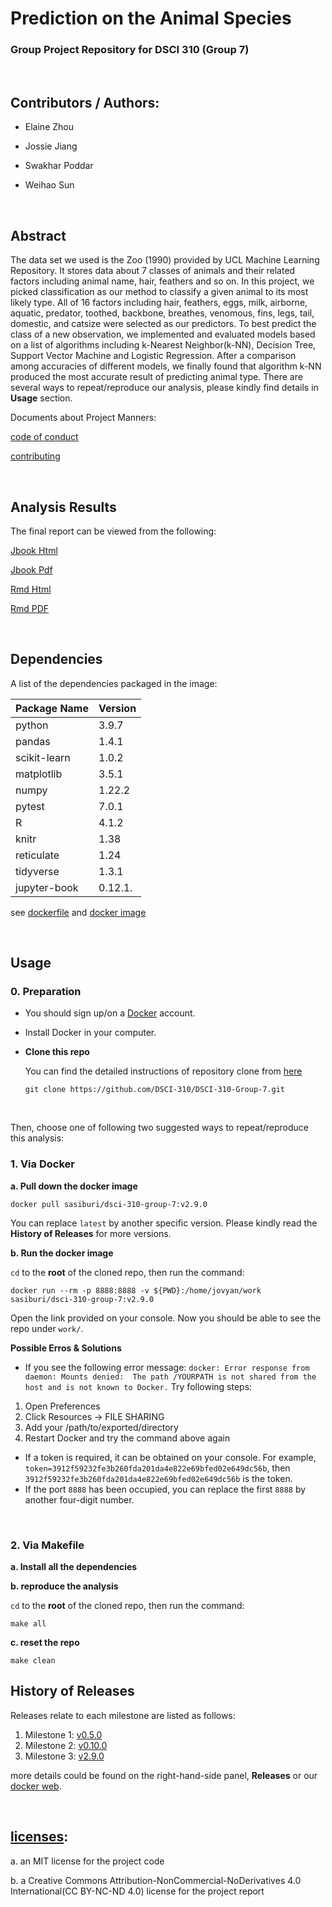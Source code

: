 # Prediction on the Animal Species
### Group Project Repository for DSCI 310 (Group 7)
<br>

## Contributors / Authors: 

- Elaine Zhou

- Jossie Jiang

- Swakhar Poddar

- Weihao Sun

<br>

## Abstract
The data set we used is the Zoo (1990) provided by UCL Machine Learning Repository. It stores data about 7 classes of animals and their related factors including animal name, hair, feathers and so on. In this project, we picked classification as our method to classify a given animal to its most likely type. All of 16 factors including hair, feathers, eggs, milk, airborne, aquatic, predator, toothed, backbone, breathes, venomous, fins, legs, tail, domestic, and catsize were selected as our predictors. To best predict the class of a new observation, we implemented and evaluated models based on a list of algorithms including k-Nearest Neighbor(k-NN), Decision Tree, Support Vector Machine and Logistic Regression. After a comparison among accuracies of different models, we finally found that algorithm k-NN produced the most accurate result of predicting animal type. There are several ways to repeat/reproduce our analysis, please kindly find details in **Usage** section.

Documents about Project Manners:

[code of conduct](CODE_OF_CONDUCT.md)

[contributing](CONTRIBUTING.md)

<br>

## Analysis Results
The final report can be viewed from the following:

[Jbook Html](analysis/_build/html/index.html)

[Jbook Pdf](analysis/_build/latex/python.pdf)

[Rmd Html](doc/zoo_analysis.html)

[Rmd PDF](doc/zoo_analysis.pdf)

<br>

## Dependencies

A list of the dependencies packaged in the image:

| Package Name | Version |
| ------------ | ------- |
| python       | 3.9.7   |
| pandas       | 1.4.1   |
| scikit-learn | 1.0.2   |
| matplotlib   | 3.5.1   |
| numpy        | 1.22.2  |
| pytest       | 7.0.1   |
| R            | 4.1.2   |
| knitr        | 1.38    |
| reticulate   | 1.24    |
| tidyverse    | 1.3.1   |
| jupyter-book | 0.12.1. |


   see [dockerfile](Dockerfile) and [docker image](https://hub.docker.com/repository/docker/sasiburi/dsci-310-group-7)

<br>

## Usage

### 0. Preparation

- You should sign up/on a [Docker](https://hub.docker.com) account.

- Install Docker in your computer.

- **Clone this repo**

  You can find the detailed instructions of repository clone from [here](https://github.com/DSCI-310/DSCI-310-Group-7.git)

  ```
  git clone https://github.com/DSCI-310/DSCI-310-Group-7.git
  ```

  

<br>

Then, choose one of following two suggested ways to repeat/reproduce this analysis:

### 1. Via Docker

**a. Pull down the docker image**

```
docker pull sasiburi/dsci-310-group-7:v2.9.0
```
You can replace `latest` by another specific version.  Please kindly read the **History of Releases** for more versions.

**b. Run the docker image**

`cd` to the **root** of the cloned repo, then run the command:

```
docker run --rm -p 8888:8888 -v ${PWD}:/home/jovyan/work sasiburi/dsci-310-group-7:v2.9.0
```

Open the link provided on your console. Now you should be able to see the repo under `work/`. 

**Possible Erros & Solutions**
- If you see the following error message: `docker: Error response from daemon: Mounts denied: 
The path /YOURPATH is not shared from the host and is not known to Docker.`
Try following steps:
1. Open Preferences
2. Click Resources -> FILE SHARING
3. Add your /path/to/exported/directory
4. Restart Docker and try the command above again
- If a token is required, it can be obtained on your console. For example, `token=3912f59232fe3b260fda201da4e822e69bfed02e649dc56b`, then `3912f59232fe3b260fda201da4e822e69bfed02e649dc56b` is the token.
- If the port `8888` has been occupied, you can replace the first `8888` by another four-digit number.

<br>



### 2. Via Makefile

**a. Install all the dependencies**

**b. reproduce the analysis**

`cd` to the **root** of the cloned repo, then run the command:

```
make all
```
**c. reset the repo**

```
make clean
```



## History of Releases

Releases relate to each milestone are listed as follows:

1. Milestone 1: [v0.5.0](https://github.com/DSCI-310/DSCI-310-Group-7/releases/tag/v0.5.0)
2. Milestone 2: [v0.10.0](https://github.com/DSCI-310/DSCI-310-Group-7/releases/tag/v0.10.0)
3. Milestone 3: [v2.9.0](https://github.com/DSCI-310/DSCI-310-Group-7/releases/tag/v2.9.0)

more details could be found on the right-hand-side panel, **Releases** or our [docker web](https://hub.docker.com/r/sasiburi/dsci-310-group-7/tags).

<br>

##  [licenses](LICENSE.md):

a. an MIT license for the project code 

b. a Creative Commons Attribution-NonCommercial-NoDerivatives 4.0 International(CC BY-NC-ND 4.0) license for the project report







